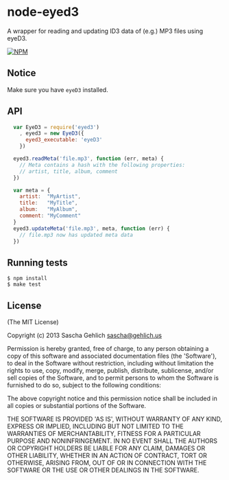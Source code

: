# node-eyed3

A wrapper for reading and updating ID3 data of (e.g.) MP3 files using eyeD3.

[![NPM](https://nodei.co/npm/eyed3.png)](https://nodei.co/npm/eyed3/)

## Notice

Make sure you have `eyeD3` installed.

## API

```js
  var EyeD3 = require('eyed3')
    , eyed3 = new EyeD3({
      eyed3_executable: 'eyeD3'
    })

  eyed3.readMeta('file.mp3', function (err, meta) {
    // Meta contains a hash with the following properties:
    // artist, title, album, comment
  })

  var meta = {
    artist:  "MyArtist",
    title:   "MyTitle",
    album:   "MyAlbum",
    comment: "MyComment"
  }
  eyed3.updateMeta('file.mp3', meta, function (err) {
    // file.mp3 now has updated meta data
  })
```

## Running tests

    $ npm install
    $ make test

## License

(The MIT License)

Copyright (c) 2013 Sascha Gehlich <sascha@gehlich.us>

Permission is hereby granted, free of charge, to any person obtaining
a copy of this software and associated documentation files (the
'Software'), to deal in the Software without restriction, including
without limitation the rights to use, copy, modify, merge, publish,
distribute, sublicense, and/or sell copies of the Software, and to
permit persons to whom the Software is furnished to do so, subject to
the following conditions:

The above copyright notice and this permission notice shall be
included in all copies or substantial portions of the Software.

THE SOFTWARE IS PROVIDED 'AS IS', WITHOUT WARRANTY OF ANY KIND,
EXPRESS OR IMPLIED, INCLUDING BUT NOT LIMITED TO THE WARRANTIES OF
MERCHANTABILITY, FITNESS FOR A PARTICULAR PURPOSE AND NONINFRINGEMENT.
IN NO EVENT SHALL THE AUTHORS OR COPYRIGHT HOLDERS BE LIABLE FOR ANY
CLAIM, DAMAGES OR OTHER LIABILITY, WHETHER IN AN ACTION OF CONTRACT,
TORT OR OTHERWISE, ARISING FROM, OUT OF OR IN CONNECTION WITH THE
SOFTWARE OR THE USE OR OTHER DEALINGS IN THE SOFTWARE.
